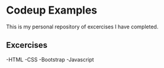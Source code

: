 # Codeup Examples

This is my personal repository of excercises I have completed.

## Excercises
-HTML
-CSS
-Bootstrap
-Javascript
